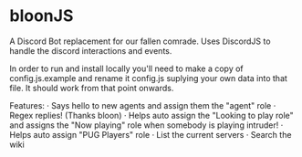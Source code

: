 # bloonJS
A Discord Bot replacement for our fallen comrade.
Uses DiscordJS to handle the discord interactions and events.

In order to run and install locally you'll need to make a copy of config.js.example and rename it config.js suplying your own data into that file. It should work from that point onwards.

Features:
· Says hello to new agents and assign them the "agent" role
· Regex replies! (Thanks bloon)
· Helps auto assign the "Looking to play role" and assigns the "Now playing" role when somebody is playing intruder!
· Helps auto assign "PUG Players" role
· List the current servers
· Search the wiki
